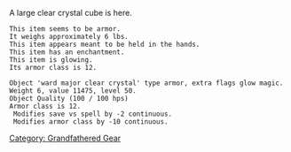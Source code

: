 A large clear crystal cube is here.

`This item seems to be armor.`  
`It weighs approximately 6 lbs.`  
`This item appears meant to be held in the hands.`  
`This item has an enchantment.`  
`This item is glowing.`  
`Its armor class is 12.`

`Object 'ward major clear crystal' type armor, extra flags glow magic.`  
`Weight 6, value 11475, level 50.`  
`Object Quality (100 / 100 hps)`  
`Armor class is 12.`  
` Modifies save vs spell by -2 continuous.`  
` Modifies armor class by -10 continuous.`

[Category: Grandfathered Gear](Category:_Grandfathered_Gear "wikilink")

